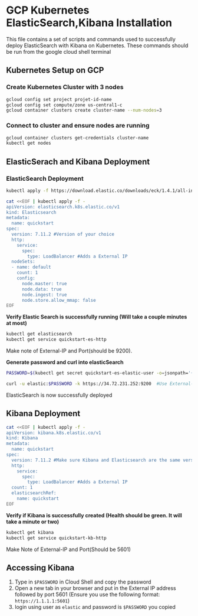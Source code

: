 
# GCP Kubernetes ElasticSearch,Kibana Installation

This file contains a set of scripts and commands used to successfully deploy ElasticSearch with Kibana on Kubernetes. These commands should be run from the google cloud shell terminal


## Kubernetes Setup on GCP 

### Create Kubernetes Cluster with 3 nodes 
```bash
gcloud config set project projet-id-name  
gcloud config set compute/zone us-central1-c
gcloud container clusters create cluster-name --num-nodes=3
```

### Connect to cluster and ensure nodes are running 
```bash
gcloud container clusters get-credentials cluster-name 
kubectl get nodes 
```

## ElasticSerach and Kibana Deployment

### ElasticSearch Deployment

```bash
kubectl apply -f https://download.elastic.co/downloads/eck/1.4.1/all-in-one.yaml

cat <<EOF | kubectl apply -f -
apiVersion: elasticsearch.k8s.elastic.co/v1
kind: Elasticsearch
metadata:
  name: quickstart
spec:
  version: 7.11.2 #Version of your choice 
  http: 
    service: 
      spec: 
        type: LoadBalancer #Adds a External IP 
  nodeSets: 
  - name: default 
    count: 1 
    config: 
      node.master: true 
      node.data: true 
      node.ingest: true 
      node.store.allow_mmap: false 
EOF
```

**Verify Elastic Search is successfully running (Will take a couple minutes at most)** 

```bash
kubectl get elasticsearch
kubectl get service quickstart-es-http
```

Make note of External-IP and Port(should be 9200).

**Generate password and curl into elasticSearch** 

```bash
PASSWORD=$(kubectl get secret quickstart-es-elastic-user -o=jsonpath='{.data.elastic}' | base64 -d)

curl -u elastic:$PASSWORD -k https://34.72.231.252:9200  #Use External-IP and Port
```
ElasticSearch is now successfully deployed 

## Kibana Deployment

```bash
cat <<EOF | kubectl apply -f -
apiVersion: kibana.k8s.elastic.co/v1
kind: Kibana
metadata:
  name: quickstart
spec:
  version: 7.11.2 #Make sure Kibana and Elasticsearch are the same version. 
  http: 
    service: 
      spec: 
        type: LoadBalancer #Adds a External IP 
  count: 1 
  elasticsearchRef: 
    name: quickstart 
EOF

```

**Verify if Kibana is successfully created (Health should be green. It will take a minute or two)**

```bash
kubectl get kibana
kubectl get service quickstart-kb-http
```
Make Note of External-IP and Port(Should be 5601)

## Accessing Kibana 

1. Type in `$PASSWORD` in Cloud Shell and copy the password
2. Open a new tab in your browser and put in the External IP address followed by port 5601 (Ensure you use the following format: `https://1.1.1.1:5601`)
3. login using user as `elastic` and password is `$PASSWORD` you copied


